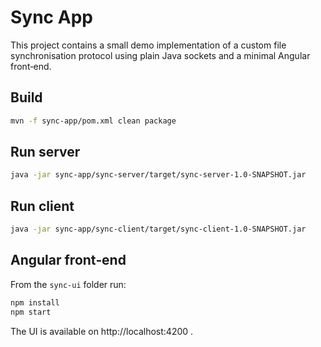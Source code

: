 # Sync App

This project contains a small demo implementation of a custom file synchronisation protocol using plain Java sockets and a minimal Angular front‑end.

## Build

```bash
mvn -f sync-app/pom.xml clean package
```

## Run server

```bash
java -jar sync-app/sync-server/target/sync-server-1.0-SNAPSHOT.jar
```

## Run client

```bash
java -jar sync-app/sync-client/target/sync-client-1.0-SNAPSHOT.jar
```

## Angular front‑end

From the `sync-ui` folder run:

```bash
npm install
npm start
```

The UI is available on http://localhost:4200 .

